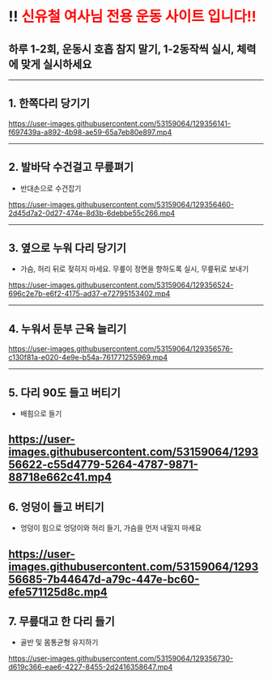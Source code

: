 # !! <font color="red"> 신유철 여사님 전용 운동 사이트 입니다!! </font>

## 하루 1-2회, 운동시 호흡 참지 말기, 1-2동작씩 실시, 체력에 맞게 실시하세요

------------
## 1. 한쪽다리 당기기 

https://user-images.githubusercontent.com/53159064/129356141-f697439a-a892-4b98-ae59-65a7eb80e897.mp4

------------

## 2. 발바닥 수건걸고 무릎펴기 
- 반대손으로 수건잡기

https://user-images.githubusercontent.com/53159064/129356460-2d45d7a2-0d27-474e-8d3b-6debbe55c266.mp4

------------
## 3. 옆으로 누워 다리 당기기 
- 가슴, 허리 뒤로 젖히지 마세요. 무릎이 정면을 향하도록 실시, 무릎뒤로 보내기

https://user-images.githubusercontent.com/53159064/129356524-696c2e7b-e6f2-4175-ad37-e72795153402.mp4

------------
## 4. 누워서 둔부 근육 늘리기 
https://user-images.githubusercontent.com/53159064/129356576-c130f81a-e020-4e9e-b54a-761771255969.mp4

------------
## 5. 다리 90도 들고 버티기 
- 배힘으로 들기

https://user-images.githubusercontent.com/53159064/129356622-c55d4779-5264-4787-9871-88718e662c41.mp4
------------

## 6. 엉덩이 들고 버티기 
- 엉덩이 힘으로 엉덩이와 허리 들기, 가슴을 먼저 내밀지 마세요

https://user-images.githubusercontent.com/53159064/129356685-7b44647d-a79c-447e-bc60-efe571125d8c.mp4
------------
## 7. 무릎대고 한 다리 들기 
- 골반 및 몸통균형 유지하기

https://user-images.githubusercontent.com/53159064/129356730-d619c366-eae6-4227-8455-2d2416358647.mp4
